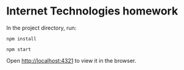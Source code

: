 # Internet Technologies homework

In the project directory, run:

`npm install`

`npm start`

Open [http://localhost:4321](http://localhost:4321) to view it in the browser.
